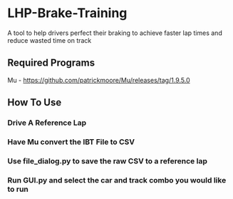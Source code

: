 # LHP-Brake-Training
A tool to help drivers perfect their braking to achieve faster lap times and reduce wasted time on track

## Required Programs

Mu - https://github.com/patrickmoore/Mu/releases/tag/1.9.5.0

## How To Use

### Drive A Reference Lap

### Have Mu convert the IBT File to CSV

### Use file_dialog.py to save the raw CSV to a reference lap

### Run GUI.py and select the car and track combo you would like to run

